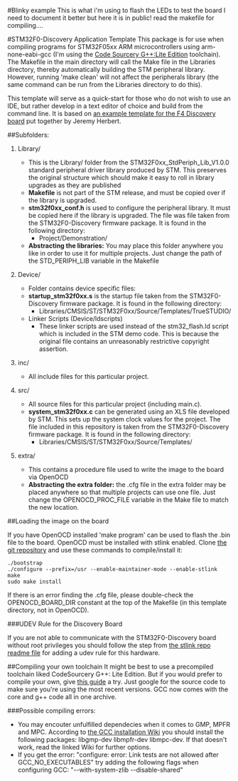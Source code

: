 #Blinky example
This is what i'm using to flash the LEDs to test the board
I need to document it better but here it is in public!
read the makefile for compiling....


#STM32F0-Discovery Application Template
This package is for use when compiling programs for STM32F05xx ARM microcontrollers using arm-none-eabi-gcc (I'm using the [Code Sourcery G++:Lite Edition](http://www.mentor.com/embedded-software/sourcery-tools/sourcery-codebench/editions/lite-edition/) toolchain). The Makefile in the main directory will call the Make file in the Libraries directory, thereby automatically building the STM peripheral library. However, running 'make clean' will not affect the peripherals library (the same command can be run from the Libraries directory to do this).

This template will serve as a quick-start for those who do not wish to use an IDE, but rather develop in a text editor of choice and build from the command line. It is based on [an example template for the F4 Discovery board](http://jeremyherbert.net/get/stm32f4_getting_started) put together by Jeremy Herbert.

##Subfolders:

1. Library/
   * This is the Library/ folder from the STM32F0xx_StdPeriph_Lib_V1.0.0 standard peripheral driver library produced by STM. This preserves the original structure which should make it easy to roll in library upgrades as they are published
   * **Makefile** is not part of the STM release, and must be copied over if the library is upgraded.
   * **stm32f0xx_conf.h** is used to configure the peripheral library. It must be copied here if the library is upgraded. The file was file taken from the STM32F0-Discovery firmware package. It is found in the following directory:
      * Project/Demonstration/
   * **Abstracting the libraries:** You may place this folder anywhere you like in order to use it for multiple projects. Just change the path of the STD_PERIPH_LIB variable in the Makefile

2. Device/
   * Folder contains device specific files:
   * **startup_stm32f0xx.s** is the startup file taken from the STM32F0-Discovery firmware package. It is found in the following directory:
      * Libraries/CMSIS/ST/STM32F0xx/Source/Templates/TrueSTUDIO/
   * Linker Scripts (Device/ldscripts)
      * These linker scripts are used instead of the stm32_flash.ld script which is included in the STM demo code. This is because the original file contains an unreasonably restrictive copyright assertion.

3. inc/
   * All include files for this particular project.

4. src/
   * All source files for this particular project (including main.c).
   * **system_stm32f0xx.c** can be generated using an XLS file developed by STM. This sets up the system clock values for the project. The file included in this repository is taken from the STM32F0-Discovery firmware package. It is found in the following directory:
      * Libraries/CMSIS/ST/STM32F0xx/Source/Templates/

5. extra/
   * This contains a procedure file used to write the image to the board via OpenOCD
   * **Abstracting the extra folder:** the .cfg file in the extra folder may be placed anywhere so that multiple projects can use one file. Just change the OPENOCD_PROC_FILE variable in the Make file to match the new location.

##Loading the image on the board

If you have OpenOCD installed 'make program' can be used to flash the .bin file to the board. OpenOCD must be installed with stlink enabled. Clone [the git repository](http://openocd.git.sourceforge.net/git/gitweb.cgi?p=openocd/openocd;a=summary) and use these commands to compile/install it:

    ./bootstrap
    ./configure --prefix=/usr --enable-maintainer-mode --enable-stlink
    make 
    sudo make install

If there is an error finding the .cfg file, please double-check the OPENOCD_BOARD_DIR constant at the top of the Makefile (in this template directory, not in OpenOCD).

###UDEV Rule for the Discovery Board

If you are not able to communicate with the STM32F0-Discovery board without root privileges you should follow the step from [the stlink repo readme file](https://github.com/texane/stlink#readme) for adding a udev rule for this hardware.

##Compiling your own toolchain
It might be best to use a precompiled toolchain liked CodeSourcery G++: Lite Edition. But if you would prefer to compile your own, give [this guide](http://www.kunen.org/uC/gnu_tool.html) a try. Just google for the source code to make sure you're using the most recent versions. GCC now comes with the core and g++ code all in one archive.

###Possible compiling errors:
   * You may encouter unfulfilled dependecies when it comes to GMP, MPFR and MPC. According to [the GCC installation Wiki](http://gcc.gnu.org/wiki/InstallingGCC) you should install the following packages: libgmp-dev libmpfr-dev libmpc-dev. If that doesn't work, read the linked Wiki for further options.
   * If you get the error: "configure: error: Link tests are not allowed after GCC_NO_EXECUTABLES" try adding the following flags when configuring GCC: "--with-system-zlib --disable-shared"
